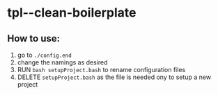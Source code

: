 # tpl--clean-boilerplate

## How to use:
1. go to `./config.end`
2. change the namings as desired
3. RUN `bash setupProject.bash` to rename configuration files
4. DELETE `setupProject.bash` as the file is needed ony to setup a new project